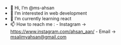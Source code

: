 - 👋 Hi, I’m @ms-ahsan
- 👀 I’m interested in web development
- 🌱 I’m currently learning react
- 📫 How to reach me :
                       - Instagram -> https://www.instagram.com/ahsan_aan/
                       - Email   -> msalimyahsan@gmail.com

<!---
ms-ahsan/ms-ahsan is a ✨ special ✨ repository because its `README.md` (this file) appears on your GitHub profile.
You can click the Preview link to take a look at your changes.
--->
